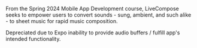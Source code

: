 From the Spring 2024 Mobile App Development course, LiveCompose seeks to empower users to convert sounds - sung, ambient, and such alike - to sheet music for rapid music composition.

Depreciated due to Expo inability to provide audio buffers / fulfill app's intended functionality. 
